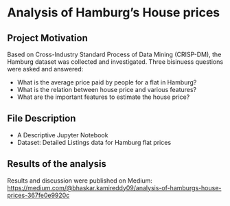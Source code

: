 # Analysis of Hamburg’s House prices

## Project Motivation

Based on Cross-Industry Standard Process of Data Mining (CRISP-DM), the Hamburg dataset was collected and investigated.
Three bisinuess questions were asked and answered:

- What is the average price paid by people for a flat in Hamburg?
- What is the relation between house price and various features?
- What are the important features to estimate the house price?  

## File Description

- A Descriptive Jupyter Notebook
- Dataset:
   Detailed Listings data for Hamburg flat prices

## Results of the analysis

Results and discussion were published on Medium: https://medium.com/@bhaskar.kamireddy09/analysis-of-hamburgs-house-prices-367fe0e9920c
  
